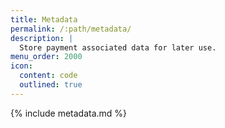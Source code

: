 ```yaml
---
title: Metadata
permalink: /:path/metadata/
description: |
  Store payment associated data for later use.
menu_order: 2000
icon:
  content: code
  outlined: true
---
```


{% include metadata.md %}
